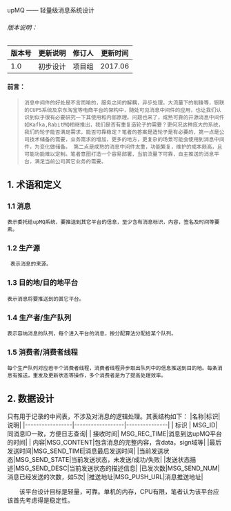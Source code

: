 upMQ —— 轻量级消息系统设计
###### 版本说明：
| 版本号|更新说明|修订人|更新时间|
|----------|------------|---------|------------|
|  1.0   | 初步设计| 项目组| 2017.06|
#### 前言：
>     消息中间件的好处是不言而喻的，服务之间的解耦，异步处理，大流量下的削锋等，银联的CUPS系统及京东淘宝等电商平台的架构中，随处可见消息中间件的应用，也让我们认识到似乎很有必要研究一下其使用和内部原理。问题也来了，成熟可靠的开源消息中间件如Kafka,RabitMQ相继推出，我们是否有重复造轮子的需要？更何况这种庞大的系统，我们的轮子能否满足需求，能否可靠稳定？笔者的答案是造轮子是有必要的，第一点是公司技术储备的需要，业务需求的增加，更多的地方，更复杂的场景可能会使用到消息中间件，为变化做储备。 第二点是成熟的消息中间件太重，功能繁复，维护的成本颇高，且可能功能难以定制。笔者意图打造一个容易部署，当前流量下可靠，自主推送的消息平台，满足当前公司其它业务的需要。
## 1. 术语和定义
### 1.1 消息
    表示委托给upMQ系统，要推送到其它平台的信息，至少含有消息标识，内容，签名及时间等要素。
### 1.2 生产源
     表示消息的来源。
### 1.3 目的地/目的地平台
    表示消息将要推送到的其它平台。
### 1.4 生产者/生产队列
    表示容纳消息的队列，每个进入平台的消息，按分配算法分配给某个队列。
### 1.5 消费者/消费者线程
    每个生产队列对应若干个消费者线程，消费者线程异步取出队列中的信息推送到目的地。每条消息有推送，重发及更新状态等操作，多个消费者是为了提高处理效率。
## 2. 数据设计
只有用于记录的中间表，不涉及对消息的逻辑处理。其表结构如下：
|名称|标识|说明|
|-----------------|------------------|---------------|
|  标识  | MSG_ID| 同消息ID一致，方便日志查询| 
|  接收时间| MSG_REC_TIME|消息到达upMQ平台的时间|
| 内容|MSG_CONTENT|包含消息的完整内容，含data，sign域等|
|最后发送时间|MSG_SEND_TIME|消息最后发送时间|
|当前发送状态|MSG_SEND_STATE|当前发送状态，未发送/成功/失败|
|发送状态描述|MSG_SEND_DESC|当前发送状态的描述信息|
|已发次数|MSG_SEND_NUM|消息已经发送的次数，如5次|
|推送地址|MSG_PUSH_URL|消息推送地址|

&ensp;&ensp;&ensp;&ensp;该平台设计目标是轻量，可靠。单机的内存，CPU有限，笔者认为该平台应该首先考虑得是稳定性。
